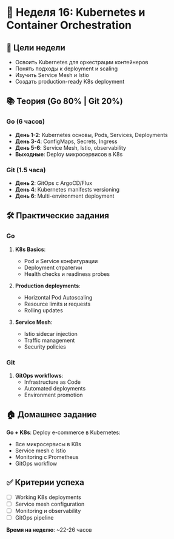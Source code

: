 # 📅 Неделя 16: Kubernetes и Container Orchestration

## 🎯 Цели недели
- Освоить Kubernetes для оркестрации контейнеров
- Понять подходы к deployment и scaling
- Изучить Service Mesh и Istio
- Создать production-ready K8s deployment

## 📚 Теория (Go 80% | Git 20%)

### Go (6 часов)
- **День 1-2**: Kubernetes основы, Pods, Services, Deployments
- **День 3-4**: ConfigMaps, Secrets, Ingress
- **День 5-6**: Service Mesh, Istio, observability
- **Выходные**: Deploy микросервисов в K8s

### Git (1.5 часа)
- **День 2**: GitOps с ArgoCD/Flux
- **День 4**: Kubernetes manifests versioning
- **День 6**: Multi-environment deployment

## 🛠 Практические задания

### Go
1. **K8s Basics**:
   - Pod и Service конфигурации
   - Deployment стратегии
   - Health checks и readiness probes

2. **Production deployments**:
   - Horizontal Pod Autoscaling
   - Resource limits и requests
   - Rolling updates

3. **Service Mesh**:
   - Istio sidecar injection
   - Traffic management
   - Security policies

### Git
1. **GitOps workflows**:
   - Infrastructure as Code
   - Automated deployments
   - Environment promotion

## 🏠 Домашнее задание

**Go + K8s**: Deploy e-commerce в Kubernetes:
- Все микросервисы в K8s
- Service mesh с Istio
- Monitoring с Prometheus
- GitOps workflow

## ✅ Критерии успеха
- [ ] Working K8s deployments
- [ ] Service mesh configuration
- [ ] Monitoring и observability
- [ ] GitOps pipeline

**Время на неделю**: ~22-26 часов 